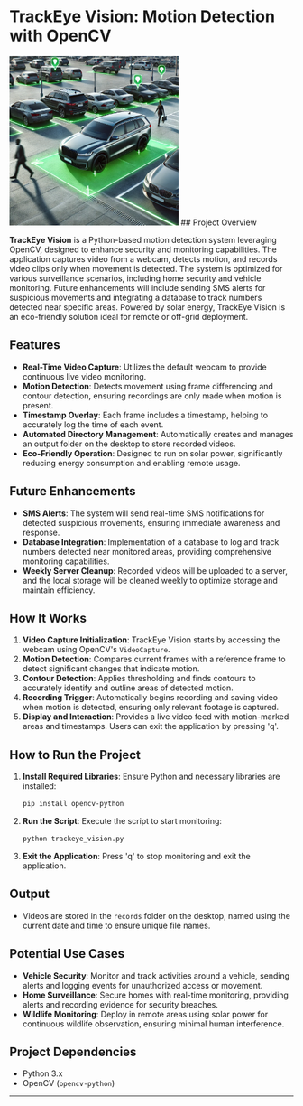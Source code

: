 # TrackEye Vision: Motion Detection with OpenCV

<img src="aippic.webp" alt="TrackEye Vision Logo" width="300"/>
## Project Overview

**TrackEye Vision** is a Python-based motion detection system leveraging OpenCV, designed to enhance security and monitoring capabilities. The application captures video from a webcam, detects motion, and records video clips only when movement is detected. The system is optimized for various surveillance scenarios, including home security and vehicle monitoring. Future enhancements will include sending SMS alerts for suspicious movements and integrating a database to track numbers detected near specific areas. Powered by solar energy, TrackEye Vision is an eco-friendly solution ideal for remote or off-grid deployment.

## Features

- **Real-Time Video Capture**: Utilizes the default webcam to provide continuous live video monitoring.
- **Motion Detection**: Detects movement using frame differencing and contour detection, ensuring recordings are only made when motion is present.
- **Timestamp Overlay**: Each frame includes a timestamp, helping to accurately log the time of each event.
- **Automated Directory Management**: Automatically creates and manages an output folder on the desktop to store recorded videos.
- **Eco-Friendly Operation**: Designed to run on solar power, significantly reducing energy consumption and enabling remote usage.

## Future Enhancements

- **SMS Alerts**: The system will send real-time SMS notifications for detected suspicious movements, ensuring immediate awareness and response.
- **Database Integration**: Implementation of a database to log and track numbers detected near monitored areas, providing comprehensive monitoring capabilities.
- **Weekly Server Cleanup**: Recorded videos will be uploaded to a server, and the local storage will be cleaned weekly to optimize storage and maintain efficiency.

## How It Works

1. **Video Capture Initialization**: TrackEye Vision starts by accessing the webcam using OpenCV's `VideoCapture`.
2. **Motion Detection**: Compares current frames with a reference frame to detect significant changes that indicate motion.
3. **Contour Detection**: Applies thresholding and finds contours to accurately identify and outline areas of detected motion.
4. **Recording Trigger**: Automatically begins recording and saving video when motion is detected, ensuring only relevant footage is captured.
5. **Display and Interaction**: Provides a live video feed with motion-marked areas and timestamps. Users can exit the application by pressing 'q'.

## How to Run the Project

1. **Install Required Libraries**: Ensure Python and necessary libraries are installed:
    ```bash
    pip install opencv-python
    ```
2. **Run the Script**: Execute the script to start monitoring:
    ```bash
    python trackeye_vision.py
    ```
3. **Exit the Application**: Press 'q' to stop monitoring and exit the application.

## Output

- Videos are stored in the `records` folder on the desktop, named using the current date and time to ensure unique file names.

## Potential Use Cases

- **Vehicle Security**: Monitor and track activities around a vehicle, sending alerts and logging events for unauthorized access or movement.
- **Home Surveillance**: Secure homes with real-time monitoring, providing alerts and recording evidence for security breaches.
- **Wildlife Monitoring**: Deploy in remote areas using solar power for continuous wildlife observation, ensuring minimal human interference.

## Project Dependencies

- Python 3.x
- OpenCV (`opencv-python`)

---

